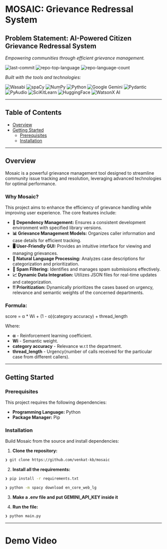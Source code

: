 # MOSAIC: Grievance Redressal System

## Problem Statement: AI-Powered Citizen Grievance Redressal System

_Empowering communities through efficient grievance management._

![last-commit](https://img.shields.io/github/last-commit/venkat-kb/mosaic?style=flat&logo=git&logoColor=white&color=0080ff)
![repo-top-language](https://img.shields.io/github/languages/top/venkat-kb/mosaic?style=flat&color=0080ff)
![repo-language-count](https://img.shields.io/github/languages/count/venkat-kb/mosaic?style=flat&color=0080ff)

_Built with the tools and technologies:_

![Wasabi](https://img.shields.io/badge/Wasabi-01CD3E.svg?style=flat&logo=Wasabi&logoColor=white)
![spaCy](https://img.shields.io/badge/spaCy-09A3D5.svg?style=flat&logo=spaCy&logoColor=white)
![NumPy](https://img.shields.io/badge/NumPy-013243.svg?style=flat&logo=NumPy&logoColor=white)
![Python](https://img.shields.io/badge/Python-3776AB.svg?style=flat&logo=Python&logoColor=white)
![Google Gemini](https://img.shields.io/badge/Google%20Gemini-8E75B2.svg?style=flat&logo=Google-Gemini&logoColor=white)
![Pydantic](https://img.shields.io/badge/Pydantic-E92063.svg?style=flat&logo=Pydantic&logoColor=white)
![PyAudio](https://img.shields.io/badge/PyAudio-FF6B6B.svg?style=flat&logo=python&logoColor=white)
![SciKitLearn](https://img.shields.io/badge/Scikit--Learn-F7931E.svg?style=flat&logo=scikit-learn&logoColor=white)
![HuggingFace](https://img.shields.io/badge/%F0%9F%A4%97%20Hugging%20Face-FFD21E.svg?style=flat&logoColor=black)
![WatsonX AI](https://img.shields.io/badge/WatsonX%20AI-052FAD.svg?style=flat&logo=IBM&logoColor=white)

---

## Table of Contents

- [Overview](#overview)
- [Getting Started](#getting-started)
  - [Prerequisites](#prerequisites)
  - [Installation](#installation)

---

## Overview

Mosaic is a powerful grievance management tool designed to streamline community issue tracking and resolution, leveraging advanced technologies for optimal performance.

### Why Mosaic?

This project aims to enhance the efficiency of grievance handling while improving user experience. The core features include:

- **🔧 Dependency Management:** Ensures a consistent development environment with specified library versions.
- **📊 Grievance Management Models:** Organizes caller information and case details for efficient tracking.
- **🖥️ User-Friendly GUI:** Provides an intuitive interface for viewing and managing grievances.
- **🧠 Natural Language Processing:** Analyzes case descriptions for categorization and prioritization.
- **🚫 Spam Filtering:** Identifies and manages spam submissions effectively.
- **📈 Dynamic Data Integration:** Utilizes JSON files for real-time updates and categorization.
- **‼️ Prioritization:** Dynamically prioritizes the cases based on urgency, relevance and semantic weights of the concerned departments.

### Formula:

score = α \* Wi + (1 - α)(category accuracy) + thread_length

Where:

- **α** - Reinforcement learning coefficient.
- **Wi** - Semantic weight.
- **category accuracy** - Relevance w.r.t the department.
- **thread_length** - Urgency(number of calls received for the particular case from different callers).

---

## Getting Started

### Prerequisites

This project requires the following dependencies:

- **Programming Language:** Python
- **Package Manager:** Pip

### Installation

Build Mosaic from the source and install dependencies:

1. **Clone the repository:**

```sh
❯ git clone https://github.com/venkat-kb/mosaic
```

2. **Install all the requirements:**

```sh
❯ pip install -r requirements.txt

❯ python -m spacy download en_core_web_lg
```

3. **Make a .env file and put GEMINI_API_KEY inside it**

4. **Run the file:**

```sh
❯ python main.py
```

---

# Demo Video
